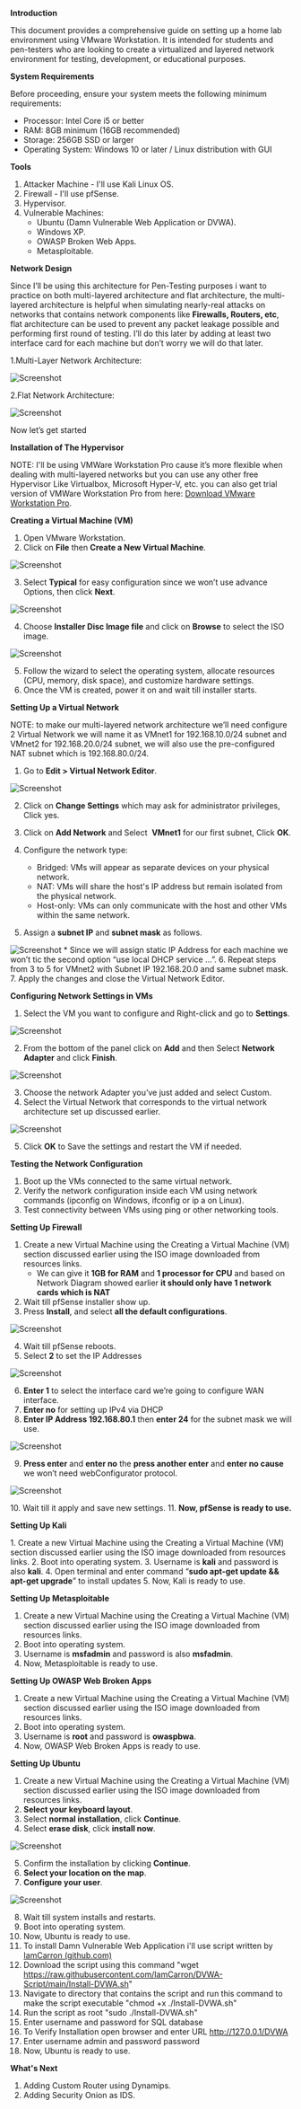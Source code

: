 **Introduction**

This document provides a comprehensive guide on setting up a home lab environment using VMware Workstation. It is intended for students and pen-testers who are looking to create a virtualized and layered network environment for testing, development, or educational purposes.

**System Requirements**

Before proceeding, ensure your system meets the following minimum requirements:
- Processor: Intel Core i5 or better
- RAM: 8GB minimum (16GB recommended)
- Storage: 256GB SSD or larger
- Operating System: Windows 10 or later / Linux distribution with GUI

**Tools**

1. Attacker Machine - I'll use Kali Linux OS.
2. Firewall - I'll use pfSense.
3. Hypervisor.
4. Vulnerable Machines:
	* Ubuntu (Damn Vulnerable Web Application or DVWA).
	* Windows XP.
	* OWASP Broken Web Apps.
	* Metasploitable.
 
**Network Design**

Since I’ll be using this architecture for Pen-Testing purposes i  want to practice on both multi-layered architecture and flat architecture, the multi-layered architecture is helpful when simulating nearly-real attacks on networks that contains network components like **Firewalls, Routers, etc**, flat architecture can be used to prevent any packet leakage possible and performing first round of testing.
I’ll do this later by adding at least two interface card for each machine but don’t worry we will do that later.

1.Multi-Layer Network Architecture:

![Screenshot](Pictures/clip_image002.png)

2.Flat Network Architecture:

![Screenshot](Pictures/clip_image004.png)

Now let’s get started

**Installation of The Hypervisor**

NOTE: I'll be using VMWare Workstation Pro cause it’s more flexible when dealing with multi-layered networks but you can use any other free Hypervisor Like Virtualbox, Microsoft Hyper-V, etc.
you can also get trial version of VMWare Workstation Pro from here: [Download VMware Workstation Pro](https://www.vmware.com/products/workstation-pro/workstation-pro-evaluation.html).

**Creating a Virtual Machine (VM)**

1. Open VMware Workstation.
2. Click on **File** then **Create a New Virtual Machine**.

![Screenshot](Pictures/clip_image005.png)

3. Select **Typical** for easy configuration since we won’t use advance Options, then click **Next**.

![Screenshot](Pictures/clip_image006.png)

4. Choose **Installer Disc Image file** and click on **Browse** to select the ISO image.

![Screenshot](Pictures/clip_image007.png)

5. Follow the wizard to select the operating system, allocate resources (CPU, memory, disk space), and customize hardware settings.
6. Once the VM is created, power it on and wait till installer starts.

**Setting Up a Virtual Network**

NOTE: to make our multi-layered network architecture we’ll need configure 2 Virtual Network we will name it as VMnet1 for 192.168.10.0/24 subnet and VMnet2 for 192.168.20.0/24 subnet, we will also use the pre-configured NAT subnet which is 192.168.80.0/24.

1. Go to **Edit > Virtual Network Editor**.

![Screenshot](Pictures/clip_image008.png)

2. Click on **Change Settings** which may ask for administrator privileges, Click yes.
3. Click on **Add Network** and Select  **VMnet1** for our first subnet, Click **OK**.
4. Configure the network type:
	- Bridged: VMs will appear as separate devices on your physical network.
	- NAT: VMs will share the host's IP address but remain isolated from the physical network.
	- Host-only: VMs can only communicate with the host and other VMs within the same network.

5. Assign a **subnet IP** and **subnet mask** as follows.

![Screenshot](Pictures/clip_image009.png)
	* Since we will assign static IP Address for each machine we won’t tic the second option “use local DHCP service …”.
6. Repeat steps from 3 to 5 for VMnet2 with Subnet IP 192.168.20.0 and same subnet mask.
7. Apply the changes and close the Virtual Network Editor.

**Configuring Network Settings in VMs**

1. Select the VM you want to configure and Right-click and go to **Settings**.

![Screenshot](Pictures/clip_image010.png)

2. From the bottom of the panel click on **Add** and then Select **Network Adapter** and click **Finish**.

![Screenshot](Pictures/clip_image012.png)

3. Choose the network Adapter you’ve just added and select Custom.
4. Select the Virtual Network that corresponds to the virtual network architecture set up discussed earlier.

![Screenshot](Pictures/clip_image013.png)

5. Click **OK** to Save the settings and restart the VM if needed.

**Testing the Network Configuration**

1. Boot up the VMs connected to the same virtual network.
2. Verify the network configuration inside each VM using network commands (ipconfig on Windows, ifconfig or ip a on Linux).
3. Test connectivity between VMs using ping or other networking tools.

**Setting Up Firewall**

1. Create a new Virtual Machine using the Creating a Virtual Machine (VM) section discussed earlier using the ISO image downloaded from resources links.
	- We can give it **1GB for RAM** and **1 processor for CPU** and based on Network Diagram showed earlier **it should only have 1 network cards which is NAT**
2. Wait till pfSense installer show up.
3. Press **Install**, and select **all the default configurations**.
   
![Screenshot](Pictures/clip_image015.png)

4. Wait till pfSense reboots.
5. Select **2** to set the IP Addresses

![Screenshot](Pictures/clip_image017.png)

6. **Enter 1** to select the interface card we’re going to configure WAN interface.
7. **Enter no** for setting up IPv4 via DHCP
8. **Enter IP Address 192.168.80.1** then **enter 24** for the subnet mask we will use.
   
![Screenshot](Pictures/clip_image019.png)

9. **Press enter** and **enter no** the **press another enter** and **enter no cause** we won’t need webConfigurator protocol.
    
![Screenshot](Pictures/clip_image021.png)

10. Wait till it apply and save new settings.
11. **Now, pfSense is ready to use.**

**Setting Up Kali**

1. Create a new Virtual Machine using the Creating a Virtual Machine (VM) section discussed earlier using the ISO image downloaded from resources links.
2. Boot into operating system.
3. Username is **kali** and password is also **kali**.
4. Open terminal and enter command “**sudo apt-get update && apt-get upgrade**” to install updates
5. Now, Kali is ready to use.

**Setting Up Metasploitable**

1. Create a new Virtual Machine using the Creating a Virtual Machine (VM) section discussed earlier using the ISO image downloaded from resources links.
2. Boot into operating system.
3. Username is **msfadmin** and password is also **msfadmin**.
4. Now, Metasploitable is ready to use.

**Setting Up OWASP Web Broken Apps**

1. Create a new Virtual Machine using the Creating a Virtual Machine (VM) section discussed earlier using the ISO image downloaded from resources links.
2. Boot into operating system.
3. Username is **root** and password is **owaspbwa**.
4. Now, OWASP Web Broken Apps is ready to use.
   
**Setting Up Ubuntu**

1. Create a new Virtual Machine using the Creating a Virtual Machine (VM) section discussed earlier using the ISO image downloaded from resources links.
2. **Select your keyboard layout**.
3. Select **normal installation**, click **Continue**.
4. Select **erase disk**, click **install now**.
   
![Screenshot](Pictures/clip_image023.jpg)

5. Confirm the installation by clicking **Continue**.
6. **Select your location on the map**.
7. **Configure your user**.
   
![Screenshot](Pictures/clip_image025.jpg)

8. Wait till system installs and restarts.
9. Boot into operating system.
10. Now, Ubuntu is ready to use.
11. To install Damn Vulnerable Web Application i'll use script written by [IamCarron (github.com)](https://github.com/iamCarron/)
12. Download the script using this command "wget https://raw.githubusercontent.com/IamCarron/DVWA-Script/main/Install-DVWA.sh"
13. Navigate to directory that contains the script and run this command to make the script executable "chmod +x ./Install-DVWA.sh"
14. Run the script as root "sudo ./Install-DVWA.sh"
15. Enter username and password for SQL database
16. To Verify Installation open browser and enter URL http://127.0.0.1/DVWA
17. Enter username admin and password password
18. Now, Ubuntu is ready to use.



**What's Next**
1. Adding Custom Router using Dynamips.
2. Adding Security Onion as IDS.
